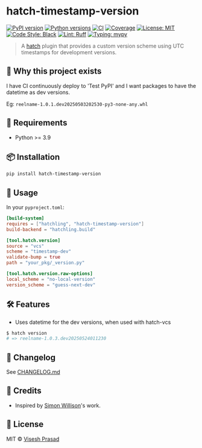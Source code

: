 # hatch-timestamp-version

[![PyPI version](https://img.shields.io/pypi/v/hatch-timestamp-version.svg)](https://pypi.org/project/hatch-timestamp-version/)
[![Python versions](https://img.shields.io/pypi/pyversions/hatch-timestamp-version.svg?logo=python&logoColor=white)](https://pypi.org/project/hatch-timestamp-version/)
[![CI](https://github.com/viseshrp/hatch-timestamp-version/actions/workflows/main.yml/badge.svg)](https://github.com/viseshrp/hatch-timestamp-version/actions/workflows/main.yml)
[![Coverage](https://codecov.io/gh/viseshrp/hatch-timestamp-version/branch/main/graph/badge.svg)](https://codecov.io/gh/viseshrp/hatch-timestamp-version)
[![License: MIT](https://img.shields.io/github/license/viseshrp/hatch-timestamp-version)](https://github.com/viseshrp/hatch-timestamp-version/blob/main/LICENSE)
[![Code Style: Black](https://img.shields.io/badge/code%20style-black-000000.svg)](https://black.readthedocs.io/en/stable/)
[![Lint: Ruff](https://img.shields.io/badge/lint-ruff-000000.svg)](https://docs.astral.sh/ruff/)
[![Typing: mypy](https://img.shields.io/badge/typing-checked-blue.svg)](https://mypy.readthedocs.io/en/stable/)

> A [hatch](https://hatch.pypa.io/) plugin that provides a custom version scheme using UTC timestamps for development versions.

## 🚀 Why this project exists

I have CI continuously deploy to 'Test PyPI' and I want packages to have the datetime as
dev versions.

Eg: ``reelname-1.0.1.dev20250503202530-py3-none-any.whl``

## 📐 Requirements

* Python >= 3.9

## 📦 Installation

```bash
pip install hatch-timestamp-version
```

## 🧪 Usage

In your ``pyproject.toml``:
```toml
[build-system]
requires = ["hatchling", "hatch-timestamp-version"]
build-backend = "hatchling.build"

[tool.hatch.version]
source = "vcs"
scheme = "timestamp-dev"
validate-bump = true
path = "your_pkg/_version.py"

[tool.hatch.version.raw-options]
local_scheme = "no-local-version"
version_scheme = "guess-next-dev"
```

## 🛠️ Features

* Uses datetime for the dev versions, when used with hatch-vcs

```bash
$ hatch version
# => reelname-1.0.3.dev20250524011230
```

## 🧾 Changelog

See [CHANGELOG.md](https://github.com/viseshrp/hatch-timestamp-version/blob/main/CHANGELOG.md)

## 🙏 Credits

* Inspired by [Simon Willison](https://github.com/simonw)'s work.

## 📄 License

MIT © [Visesh Prasad](https://github.com/viseshrp)
